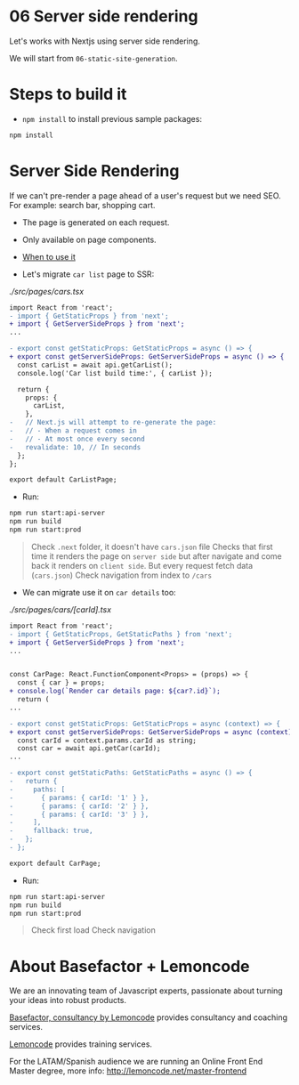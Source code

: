 # 06 Server side rendering

Let's works with Nextjs using server side rendering.

We will start from `06-static-site-generation`.

# Steps to build it

- `npm install` to install previous sample packages:

```bash
npm install
```

# Server Side Rendering

If we can't pre-render a page ahead of a user's request but we need SEO. For example: search bar, shopping cart.

- The page is generated on each request.
- Only available on page components.
- [When to use it](https://nextjs.org/docs/basic-features/data-fetching#when-should-i-use-getserversideprops)

- Let's migrate `car list` page to SSR:

_./src/pages/cars.tsx_

```diff
import React from 'react';
- import { GetStaticProps } from 'next';
+ import { GetServerSideProps } from 'next';
...

- export const getStaticProps: GetStaticProps = async () => {
+ export const getServerSideProps: GetServerSideProps = async () => {
  const carList = await api.getCarList();
  console.log('Car list build time:', { carList });

  return {
    props: {
      carList,
    },
-   // Next.js will attempt to re-generate the page:
-   // - When a request comes in
-   // - At most once every second
-   revalidate: 10, // In seconds
  };
};

export default CarListPage;

```

- Run:

```bash
npm run start:api-server
npm run build
npm run start:prod
```

> Check `.next` folder, it doesn't have `cars.json` file
> Checks that first time it renders the page on `server side` but after navigate and come back it renders on `client side`.
> But every request fetch data (`cars.json`)
> Check navigation from index to `/cars`

- We can migrate use it on `car details` too:

_./src/pages/cars/[carId].tsx_

```diff
import React from 'react';
- import { GetStaticProps, GetStaticPaths } from 'next';
+ import { GetServerSideProps } from 'next';
...


const CarPage: React.FunctionComponent<Props> = (props) => {
  const { car } = props;
+ console.log(`Render car details page: ${car?.id}`);
  return (
...

- export const getStaticProps: GetStaticProps = async (context) => {
+ export const getServerSideProps: GetServerSideProps = async (context) => {
  const carId = context.params.carId as string;
  const car = await api.getCar(carId);
...

- export const getStaticPaths: GetStaticPaths = async () => {
-   return {
-     paths: [
-       { params: { carId: '1' } },
-       { params: { carId: '2' } },
-       { params: { carId: '3' } },
-     ],
-     fallback: true,
-   };
- };

export default CarPage;

```

- Run:

```bash
npm run start:api-server
npm run build
npm run start:prod
```

> Check first load
> Check navigation

# About Basefactor + Lemoncode

We are an innovating team of Javascript experts, passionate about turning your ideas into robust products.

[Basefactor, consultancy by Lemoncode](http://www.basefactor.com) provides consultancy and coaching services.

[Lemoncode](http://lemoncode.net/services/en/#en-home) provides training services.

For the LATAM/Spanish audience we are running an Online Front End Master degree, more info: http://lemoncode.net/master-frontend
